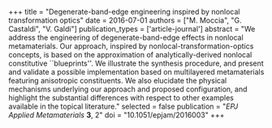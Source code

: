 +++
title = "Degenerate-band-edge engineering inspired by nonlocal transformation optics"
date = 2016-07-01
authors = ["M. Moccia", "G. Castaldi", "V. Galdi"]
publication_types = ['article-journal']
abstract = "We address the engineering of degenerate-band-edge effects in nonlocal metamaterials. Our approach, inspired by nonlocal-transformation-optics concepts, is based on the approximation of analytically-derived nonlocal constitutive ``blueprints''. We illustrate the synthesis procedure, and present and validate a possible implementation based on multilayered metamaterials featuring anisotropic constituents. We also elucidate the physical mechanisms underlying our approach and proposed configuration, and highlight the substantial differences with respect to other examples available in the topical literature."
selected = false
publication = "*EPJ Applied Metamaterials* **3**, 2"
doi = "10.1051/epjam/2016003"
+++
